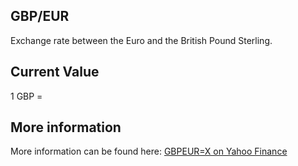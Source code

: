 ## GBP/EUR

Exchange rate between the Euro and the British Pound Sterling.

## Current Value

1 GBP = <Topic topic="finance/stock-exchange/currency/GBP/EUR" decimals="3" unit="EUR"/>

## More information

More information can be found here: [GBPEUR=X on Yahoo Finance](https://finance.yahoo.com/quote/GBPEUR=X/)
